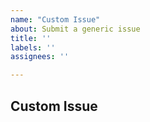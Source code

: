 ```yaml
---
name: "Custom Issue"
about: Submit a generic issue
title: ''
labels: ''
assignees: ''

---
```


## Custom Issue
<!-- Provide a clear description of your issue -->